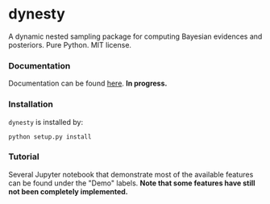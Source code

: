dynesty
======

A dynamic nested sampling package for computing Bayesian evidences and
posteriors. Pure Python. MIT license. 

### Documentation
Documentation can be found [here](https://dynesty.readthedocs.io).
**In progress.**

### Installation
`dynesty` is installed by:
```
python setup.py install
```

### Tutorial
Several Jupyter notebook that demonstrate most of the available features
can be found under the "Demo" labels.
**Note that some features have still not been completely implemented.**
